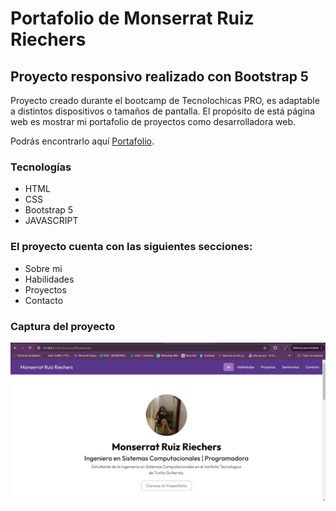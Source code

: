 # Portafolio de Monserrat Ruiz Riechers 
## Proyecto responsivo realizado con Bootstrap 5

Proyecto creado durante el bootcamp de Tecnolochicas PRO, es adaptable a distintos dispositivos o tamaños de pantalla.
El propósito de está página web es mostrar mi portafolio de proyectos como desarrolladora web.

Podrás encontrarlo aquí [Portafolio](https://monsru.github.io/).

### Tecnologías

* HTML
* CSS
* Bootstrap 5
* JAVASCRIPT

### El proyecto cuenta con las siguientes secciones:

* Sobre mi
* Habilidades
* Proyectos
* Contacto

### Captura del proyecto
![Captura del proyecto](/assets/Screenshot%202024-07-31%20170037.png)